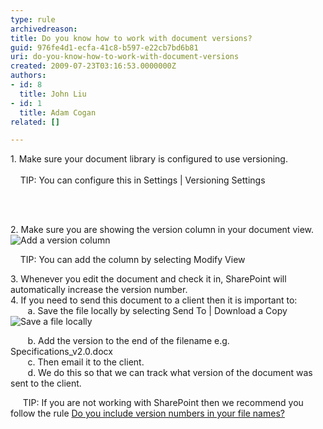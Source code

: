 ```yaml
---
type: rule
archivedreason: 
title: Do you know how to work with document versions?
guid: 976fe4d1-ecfa-41c8-b597-e22cb7bd6b81
uri: do-you-know-how-to-work-with-document-versions
created: 2009-07-23T03:16:53.0000000Z
authors:
- id: 8
  title: John Liu
- id: 1
  title: Adam Cogan
related: []

---
```



1.&#160;Make sure your document library is configured to use versioning.<br>
<br>
&#160;&#160;&#160; TIP&#58; You can configure this in Settings | Versioning Settings

<br><excerpt class='endintro'></excerpt><br>

  <p>2.&#160;Make sure you are showing the version column in your document view. <span class="ms-rteCustom-ImageArea"><img style="border-bottom&#58;0px solid;border-left&#58;0px solid;border-top&#58;0px solid;border-right&#58;0px solid;" border="0" alt="Add a version column" src="/SoftwareDevelopment/RulesToBetterSharePoint/PublishingImages/VersionColumn_Small.jpg" /></span></p>
<p>&#160;&#160;&#160; TIP&#58; You can add the column by selecting Modify View</p>
<p>3.&#160;Whenever you edit the document and check it in, SharePoint will automatically increase the version number.<br>
4.&#160;If you need to send this document to a client then it is important to&#58;<br>
&#160;&#160;&#160;&#160;&#160; &#160;a.&#160;Save the file locally by selecting Send To | Download a Copy <span class="ms-rteCustom-ImageArea"><img style="border-bottom&#58;0px solid;border-left&#58;0px solid;border-top&#58;0px solid;border-right&#58;0px solid;" border="0" alt="Save a file locally " src="/SoftwareDevelopment/RulesToBetterSharePoint/PublishingImages/SaveFileLocally_Small.jpg" /></span></p>
<p>&#160;&#160;&#160;&#160;&#160;&#160; b.&#160;Add the version to the end of the filename e.g. Specifications_v2.0.docx<br>
&#160;&#160;&#160;&#160;&#160;&#160; c.&#160;Then email it to the client.<br>
&#160;&#160;&#160;&#160;&#160;&#160; d.&#160;We do this so that we can track what version of the document was sent to the client.</p>
<p>&#160;&#160;&#160;&#160; TIP&#58; If you are not working with SharePoint then we recommend you follow the rule <a href="http&#58;//www.ssw.com.au/ssw/Standards/Rules/RulesToBetterTechnicalDocumentation.aspx#VersionNumber">Do you include version numbers in your file names?</a></p>



